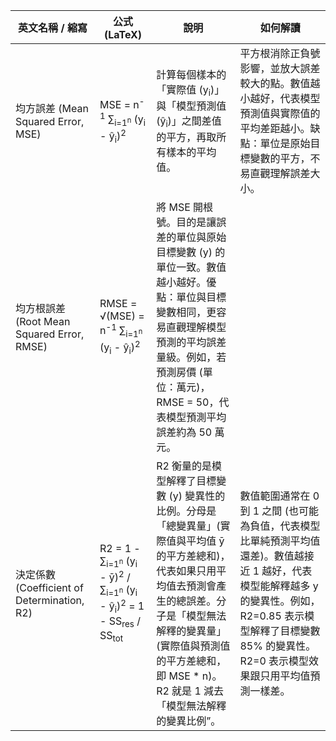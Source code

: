 | 英文名稱 / 縮寫 | 公式 (LaTeX) | 說明 | 如何解讀 |
| --- | --- | --- | --- |
| 均方誤差 (Mean Squared Error, MSE) | MSE = n<sup>-1</sup> ∑<sub>i=1<sup>n</sup></sub> (y<sub>i</sub> - ŷ<sub>i</sub>)<sup>2</sup> | 計算每個樣本的「實際值 (y<sub>i</sub>)」與「模型預測值 (ŷ<sub>i</sub>)」之間差值的平方，再取所有樣本的平均值。 | 平方根消除正負號影響，並放大誤差較大的點。數值越小越好，代表模型預測值與實際值的平均差距越小。缺點：單位是原始目標變數的平方，不易直觀理解誤差大小。 |
| 均方根誤差 (Root Mean Squared Error, RMSE) | RMSE = √(MSE) = n<sup>-1</sup> ∑<sub>i=1<sup>n</sup></sub> (y<sub>i</sub> - ŷ<sub>i</sub>)<sup>2</sup> | 將 MSE 開根號。目的是讓誤差的單位與原始目標變數 (y) 的單位一致。數值越小越好。優點：單位與目標變數相同，更容易直觀理解模型預測的平均誤差量級。例如，若預測房價 (單位：萬元)，RMSE = 50，代表模型預測平均誤差約為 50 萬元。 |
| 決定係數 (Coefficient of Determination, R2) | R2 = 1 - ∑<sub>i=1<sup>n</sup></sub> (y<sub>i</sub> - ȳ)<sup>2</sup> / ∑<sub>i=1<sup>n</sup></sub> (y<sub>i</sub> - ŷ<sub>i</sub>)<sup>2</sup> = 1 - SS<sub>res</sub> / SS<sub>tot</sub> | R2 衡量的是模型解釋了目標變數 (y) 變異性的比例。分母是「總變異量」(實際值與平均值 ȳ 的平方差總和)，代表如果只用平均值去預測會產生的總誤差。分子是「模型無法解釋的變異量」(實際值與預測值的平方差總和，即 MSE * n)。R2 就是 1 減去「模型無法解釋的變異比例”。 | 數值範圍通常在 0 到 1 之間 (也可能為負值，代表模型比單純預測平均值還差)。數值越接近 1 越好，代表模型能解釋越多 y 的變異性。例如，R2=0.85 表示模型解釋了目標變數 85% 的變異性。R2=0 表示模型效果跟只用平均值預測一樣差。 |